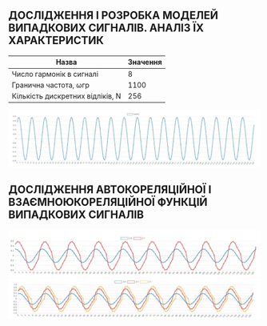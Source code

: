 ## ДОСЛІДЖЕННЯ І РОЗРОБКА МОДЕЛЕЙ ВИПАДКОВИХ СИГНАЛІВ. АНАЛІЗ ЇХ ХАРАКТЕРИСТИК

Назва                               |Значення
------------------------------------|-------
Число гармонік в сигналі            | 8
Гранична частота, ωгр               | 1100
Кількість дискретних відліків, N    | 256

![](img/chart.jpg)

## ДОСЛІДЖЕННЯ АВТОКОРЕЛЯЦІЙНОЇ І ВЗАЄМНОЮКОРЕЛЯЦІЙНОЇ ФУНКЦІЙ ВИПАДКОВИХ СИГНАЛІВ

![](img/chart1.jpg)
![](img/chart2.jpg)
